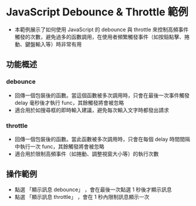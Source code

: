 # JavaScript Debounce & Throttle 範例

- 本範例展示了如何使用 JavaScript 的 debounce 與 throttle 來控制高頻事件觸發的次數，避免過多的函數調用，在使用者頻繁觸發事件（如按鈕點擊、捲動、鍵盤輸入等）時非常有用

## 功能概述

### debounce
- 回傳一個包裝後的函數。當這個函數被多次調用時，只會在最後一次事件觸發 delay 毫秒後才執行 func，其餘觸發將會被忽略
- 適合用於如搜尋框的即時輸入建議，避免每次輸入文字時都發出請求

### throttle
- 回傳一個包裝後的函數。當此函數被多次調用時，只會在每個 delay 時間間隔中執行一次 func，其餘觸發將會被忽略
- 適合用於限制高頻事件（如捲動、調整視窗大小等）的執行次數

## 操作範例
- 點選 「顯示訊息 debounce」 ，會在最後一次點選 1 秒後才顯示訊息
- 點選 「顯示訊息 throttle」 ，會在 1 秒內限制訊息顯示一次
